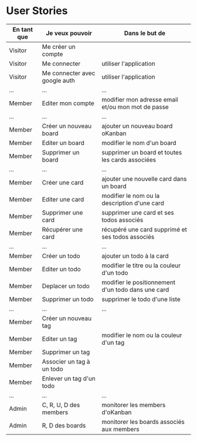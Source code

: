 # User Stories

|En tant que|Je veux pouvoir| Dans le but de|
|---|---|---|
|Visitor|Me créer un compte||
|Visitor|Me connecter|utiliser l'application|
|Visitor|Me connecter avec google auth|utiliser l'application|
|...|...|...|
|Member|Editer mon compte|modifier mon adresse email et/ou mon mot de passe|
|...|...|...|
|Member|Créer un nouveau board|ajouter un nouveau board oKanban|
|Member|Editer un board|modifier le nom d'un board|
|Member|Supprimer un board|supprimer un board et toutes les cards associées|
|...|...|...|
|Member|Créer une card|ajouter une nouvelle card dans un board|
|Member|Editer une card|modifier le nom ou la description d'une card|
|Member|Supprimer une card|supprimer une card et ses todos associés|
|Member|Récupérer une card|récupéré une card supprimé et ses todos associés|
|...|...|...|
|Member|Créer un todo|ajouter un todo à la card|
|Member|Editer un todo|modifier le titre ou la couleur d'un todo|
|Member|Deplacer un todo|modifier le positionnement d'un todo dans une card|
|Member|Supprimer un todo|supprimer le todo d'une liste|
|...|...|...|
|Member|Créer un nouveau tag||
|Member|Editer un tag|modifier le nom ou la couleur d'un tag|
|Member|Supprimer un tag||
|Member|Associer un tag à un todo||
|Member|Enlever un tag d'un todo||
|...|...|...|
|Admin|C, R, U, D des members|monitorer les members d'oKanban|
|Admin|R, D des boards|monitorer les boards associés aux members|
